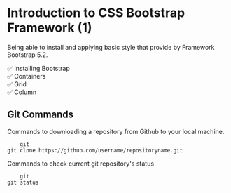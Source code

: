 # Introduction to CSS Bootstrap Framework (1)

Being able to install and applying basic style that provide by Framework Bootstrap 5.2.

✅ Installing Bootstrap <br>
✅ Containers <br>
✅ Grid <br>
✅ Column <br>


## Git Commands

Commands to downloading a repository from Github to your local machine.
```
    git
git clone https://github.com/username/repositoryname.git
```

Commands to check current git repository's status
```
    git
git status
```